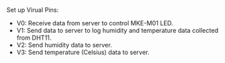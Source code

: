 Set up Virual Pins:
- V0: Receive data from server to control MKE-M01 LED.
- V1: Send data to server to log humidity and temperature data collected from DHT11.
- V2: Send humidity data to server.
- V3: Send temperature (Celsius) data to server.
